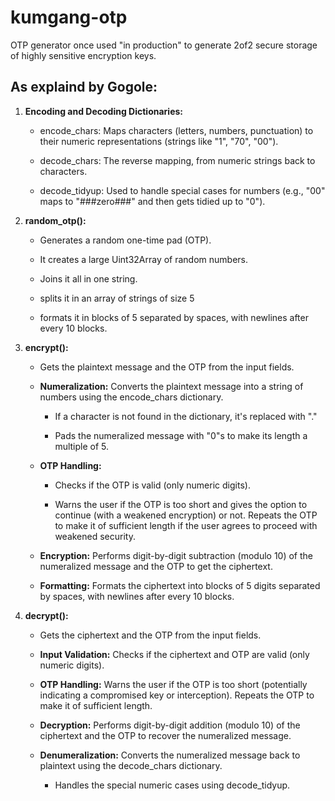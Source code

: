 # kumgang-otp
OTP generator once used "in production" to generate 2of2 secure storage of highly sensitive encryption keys.

## As explaind by Gogole:

<ol>
<li>
<p><strong>Encoding and Decoding Dictionaries:</strong></p>
<ul>
<li>
<p>encode_chars: Maps characters (letters, numbers, punctuation) to their numeric representations (strings like "1", "70", "00").</p>
</li>
<li>
<p>decode_chars: The reverse mapping, from numeric strings back to characters.</p>
</li>
<li>
<p>decode_tidyup: Used to handle special cases for numbers (e.g., "00" maps to "###zero###" and then gets tidied up to "0").</p>
</li>
</ul>
</li>
<li>
<p><strong>random_otp():</strong></p>
<ul>
<li>
<p>Generates a random one-time pad (OTP).</p>
</li>
<li>
<p>It creates a large Uint32Array of random numbers.</p>
</li>
<li>
<p>Joins it all in one string.</p>
</li>
<li>
<p>splits it in an array of strings of size 5</p>
</li>
<li>
<p>formats it in blocks of 5 separated by spaces, with newlines after every 10 blocks.</p>
</li>
</ul>
</li>
<li>
<p><strong>encrypt():</strong></p>
<ul>
<li>
<p>Gets the plaintext message and the OTP from the input fields.</p>
</li>
<li>
<p><strong>Numeralization:</strong> Converts the plaintext message into a string of numbers using the encode_chars dictionary.</p>
<ul>
<li>
<p>If a character is not found in the dictionary, it's replaced with "."</p>
</li>
<li>
<p>Pads the numeralized message with "0"s to make its length a multiple of 5.</p>
</li>
</ul>
</li>
<li>
<p><strong>OTP Handling:</strong></p>
<ul>
<li>
<p>Checks if the OTP is valid (only numeric digits).</p>
</li>
<li>
<p>Warns the user if the OTP is too short and gives the option to continue (with a weakened encryption) or not. Repeats the OTP to make it of sufficient length if the user agrees to proceed with weakened security.</p>
</li>
</ul>
</li>
<li>
<p><strong>Encryption:</strong> Performs digit-by-digit subtraction (modulo 10) of the numeralized message and the OTP to get the ciphertext.</p>
</li>
<li>
<p><strong>Formatting:</strong> Formats the ciphertext into blocks of 5 digits separated by spaces, with newlines after every 10 blocks.</p>
</li>
</ul>
</li>
<li>
<p><strong>decrypt():</strong></p>
<ul>
<li>
<p>Gets the ciphertext and the OTP from the input fields.</p>
</li>
<li>
<p><strong>Input Validation:</strong> Checks if the ciphertext and OTP are valid (only numeric digits).</p>
</li>
<li>
<p><strong>OTP Handling:</strong> Warns the user if the OTP is too short (potentially indicating a compromised key or interception). Repeats the OTP to make it of sufficient length.</p>
</li>
<li>
<p><strong>Decryption:</strong> Performs digit-by-digit addition (modulo 10) of the ciphertext and the OTP to recover the numeralized message.</p>
</li>
<li>
<p><strong>Denumeralization:</strong> Converts the numeralized message back to plaintext using the decode_chars dictionary.</p>
<ul>
<li>
<p>Handles the special numeric cases using decode_tidyup.</p>
</li>
</ul>
</li>
</ul>
</li>
</ol>
